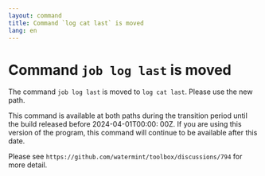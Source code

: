 ```yaml
---
layout: command
title: Command `log cat last` is moved
lang: en
---
```


# Command `job log last` is moved

The command `job log last` is moved to `log cat last`. Please use the new path.

This command is available at both paths during the transition period until the build released before 2024-04-01T00:00:
00Z. If you are using this version of the program, this command will continue to be available after this date.

Please see `https://github.com/watermint/toolbox/discussions/794` for more detail.



